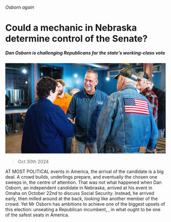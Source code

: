 ###### Osborn again

# Could a mechanic in Nebraska determine control of the Senate? 

##### Dan Osborn is challenging Republicans for the state’s working-class vote 

![image](images/20241102_USP003.jpg) 

> Oct 30th 2024 

AT MOST POLITICAL events in America, the arrival of the candidate is a big deal. A crowd builds, underlings prepare, and eventually the chosen one sweeps in, the centre of attention. That was not what happened when Dan Osborn, an independent candidate  in Nebraska, arrived at his event in Omaha on October 22nd to discuss Social Security. Instead, he arrived early, then milled around at the back, looking like another member of the crowd. Yet Mr Osborn has ambitions to achieve one of the biggest upsets of this election: unseating a Republican incumbent, , in what ought to be one of the safest seats in America.

